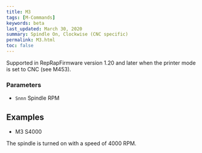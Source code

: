 ```yaml
---
title: M3
tags: [M-Commands] 
keywords: beta 
last_updated: March 30, 2020 
summary: Spindle On, Clockwise (CNC specific) 
permalink: M3.html
toc: false 
---
```



Supported in RepRapFirmware version 1.20 and later when the printer mode is set to CNC (see M453).

### Parameters

* `Snnn` Spindle RPM

## Examples

* M3 S4000

The spindle is turned on with a speed of 4000 RPM.

